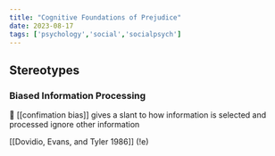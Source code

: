 ```yaml
---
title: "Cognitive Foundations of Prejudice"
date: 2023-08-17
tags: ['psychology','social','socialpsych']
---
```


## Stereotypes

### Biased Information Processing
🌟
[[confimation bias]]
gives a slant to how information is selected and processed 
ignore other information 

[[Dovidio, Evans, and Tyler 1986]] (!e)



